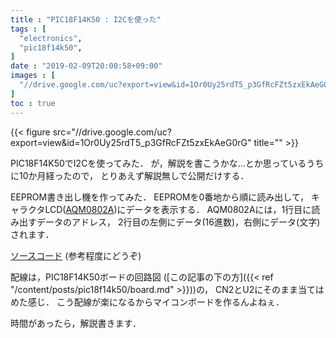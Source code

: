 ```yaml
---
title : "PIC18F14K50 : I2Cを使った"
tags : [
  "electronics",
  "pic18f14k50",
]
date : "2019-02-09T20:00:58+09:00"
images : [
  "//drive.google.com/uc?export=view&id=1Or0Uy25rdT5_p3GfRcFZt5zxEkAeG0rG",
]
toc : true
---
```


{{< figure src="//drive.google.com/uc?export=view&id=1Or0Uy25rdT5_p3GfRcFZt5zxEkAeG0rG" title="" >}}

PIC18F14K50でI2Cを使ってみた．
が，解説を書こうかな...とか思っているうちに10か月経ったので，
とりあえず解説無しで公開だけする．
<!--more-->

EEPROM書き出し機を作ってみた．
EEPROMを0番地から順に読み出して，
キャラクタLCD([AQM0802A](http://akizukidenshi.com/catalog/g/gP-06669/))にデータを表示する．
AQM0802Aには，1行目に読み出すデータのアドレス，
2行目の左側にデータ(16進数)，右側にデータ(文字)されます．  

[ソースコード](https://gist.github.com/ha2zakura/7b865db68e9d15b1d27a3270c4b1c031) (参考程度にどうぞ)  

配線は，PIC18F14K50ボードの回路図
([この記事の下の方]({{< ref "/content/posts/pic18f14k50/board.md" >}}))の，
CN2とU2にそのまま当てはめた感じ．
こう配線が楽になるからマイコンボードを作るんよねぇ．  

時間があったら，解説書きます．
